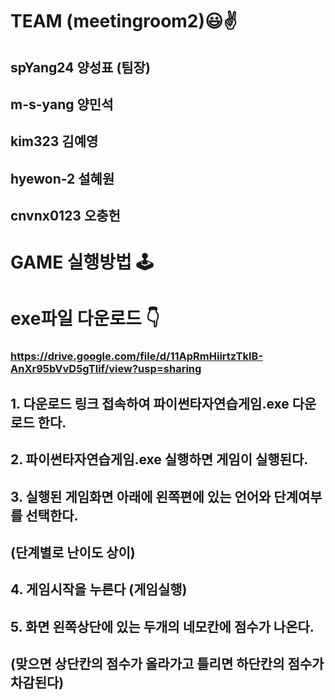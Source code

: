 # TEAM (meetingroom2)😃✌

## spYang24 양성표 (팀장)
## m-s-yang 양민석 
## kim323 김예영 
## hyewon-2 설혜원
## cnvnx0123 오충헌

# GAME 실행방법 🕹

# exe파일 다운로드 👇 
### https://drive.google.com/file/d/11ApRmHiirtzTkIB-AnXr95bVvD5gTlif/view?usp=sharing <br/>

## 1. 다운로드 링크 접속하여 파이썬타자연습게임.exe 다운로드 한다.
## 2. 파이썬타자연습게임.exe 실행하면 게임이 실행된다.<br/>
## 3. 실행된 게임화면 아래에 왼쪽편에 있는 언어와 단계여부를 선택한다. 
##    (단계별로 난이도 상이)<br/>
## 4. 게임시작을 누른다 (게임실행)<br/>
## 5. 화면 왼쪽상단에 있는 두개의 네모칸에 점수가 나온다.
##    (맞으면 상단칸의 점수가 올라가고 틀리면 하단칸의 점수가 차감된다)<br/>

